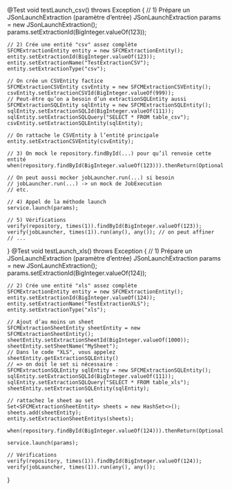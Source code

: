 @Test
void testLaunch_csv() throws Exception {
// 1) Prépare un JSonLaunchExtraction (paramètre d’entrée)
JSonLaunchExtraction params = new JSonLaunchExtraction();
params.setExtractionId(BigInteger.valueOf(123));

    // 2) Crée une entité "csv" assez complète
    SFCMExtractionEntity entity = new SFCMExtractionEntity();
    entity.setExtractionId(BigInteger.valueOf(123));
    entity.setExtractionName("TestExtractionCSV");
    entity.setExtractionType("csv");

    // On crée un CSVEntity factice
    SFCMExtractionCSVEntity csvEntity = new SFCMExtractionCSVEntity();
    csvEntity.setExtractionCSVId(BigInteger.valueOf(999));
    // Peut-être qu’on a besoin d’un extractionSQLEntity aussi
    SFCMExtractionSQLEntity sqlEntity = new SFCMExtractionSQLEntity();
    sqlEntity.setExtractionSQLId(BigInteger.valueOf(111));
    sqlEntity.setExtractionSQLQuery("SELECT * FROM table_csv");
    csvEntity.setExtractionSQLEntity(sqlEntity);

    // On rattache le CSVEntity à l’entité principale
    entity.setExtractionCSVEntity(csvEntity);

    // 3) On mock le repository.findById(...) pour qu’il renvoie cette entité
    when(repository.findById(BigInteger.valueOf(123))).thenReturn(Optional.of(entity));

    // On peut aussi mocker jobLauncher.run(...) si besoin
    // jobLauncher.run(...) -> un mock de JobExecution
    // etc.

    // 4) Appel de la méthode launch
    service.launch(params);

    // 5) Vérifications
    verify(repository, times(1)).findById(BigInteger.valueOf(123));
    verify(jobLauncher, times(1)).run(any(), any()); // on peut affiner
    // ...
}
@Test
void testLaunch_xls() throws Exception {
// 1) Prépare un JSonLaunchExtraction (paramètre d’entrée)
JSonLaunchExtraction params = new JSonLaunchExtraction();
params.setExtractionId(BigInteger.valueOf(124));

    // 2) Crée une entité "xls" assez complète
    SFCMExtractionEntity entity = new SFCMExtractionEntity();
    entity.setExtractionId(BigInteger.valueOf(124));
    entity.setExtractionName("TestExtractionXLS");
    entity.setExtractionType("xls");

    // Ajout d’au moins un sheet
    SFCMExtractionSheetEntity sheetEntity = new SFCMExtractionSheetEntity();
    sheetEntity.setExtractionSheetId(BigInteger.valueOf(1000));
    sheetEntity.setSheetName("MySheet");
    // Dans le code "XLS", vous appelez sheetEntity.getExtractionSQLEntity() 
    // => on doit le set si nécessaire :
    SFCMExtractionSQLEntity sqlEntity = new SFCMExtractionSQLEntity();
    sqlEntity.setExtractionSQLId(BigInteger.valueOf(111));
    sqlEntity.setExtractionSQLQuery("SELECT * FROM table_xls");
    sheetEntity.setExtractionSQLEntity(sqlEntity);

    // rattachez le sheet au set
    Set<SFCMExtractionSheetEntity> sheets = new HashSet<>();
    sheets.add(sheetEntity);
    entity.setExtractionSheetEntitys(sheets);

    when(repository.findById(BigInteger.valueOf(124))).thenReturn(Optional.of(entity));

    service.launch(params);

    // Vérifications
    verify(repository, times(1)).findById(BigInteger.valueOf(124));
    verify(jobLauncher, times(1)).run(any(), any());
}

